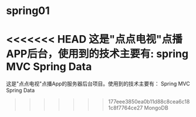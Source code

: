 # spring01
<<<<<<< HEAD
这是"点点电视"点播APP后台，使用到的技术主要有:
spring MVC
Spring Data
=======
这是"点点电视"点播App的服务器后台项目。使用到的技术主要有：
Spring MVC
Spring Data 
>>>>>>> 177eee3850ea0b11d88c8cea6c181c8f7764ce27
MongoDB